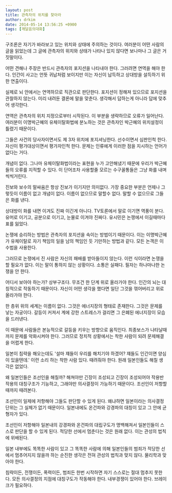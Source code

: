 ```yaml
---
layout: post
title: 관측자의 위치를 찾아라
author: drkim
date: 2014-05-14 13:56:25 +0900
tags: [깨달음의대화]
---
```

  


구조론은 자기가 바라보고 있는 위치와 상태에 주의하는 것이다. 여러분이 어떤 사람의 글을 읽었는데 그 글에 관측자의 위치와 상태가 나타나 있지 않다면 보나마나 그 글은 거짓말이다. 

  


어떤 견해나 주장은 반드시 관측자의 포지션을 나타내야 한다. 그러려면 연역을 해야 한다. 인간이 사고는 언뜻 귀납처럼 보이지만 이는 자신이 납득하고 상대방을 설득하기 위한 연출이다. 

  


실제로 뇌 안에서는 연역하므로 직관으로 판단한다. 포지션이 정해져 있으므로 포지션을 관찰하지 않는다. 미리 내려둔 결론에 말을 맞춘다. 생각해서 답하는게 아니라 답에 맞추어 생각한다.

  


연역은 관측자의 위치 지정으로부터 시작된다. 이 부분을 생략하므로 오류가 일어난다. 여러분이 이명박근혜의 유체이탈화법에 분노하는 것은 관측자인 박근혜의 위치설정이 틀렸기 때문이다. 

  


그들은 사건의 당사자이면서도 제 3자 위치에 포지셔닝한다. 선수이면서 심판인척 한다. 자신이 평가대상이면서 평가자인척 한다. 문제는 인류에게 이러한 점을 지시하는 언어가 없다는 거다. 

  


개념이 없다. 그나마 유체이탈화법이라는 표현을 누가 고안해냈기 때문에 우리가 박근혜들의 오류를 지적할 수 있다. 이 단어조차 사용할줄 모르는 수구꼴통들은 그냥 화를 내며 씩씩거린다. 

  


진보와 보수의 말싸움은 항상 진보가 이기지만 의미없다. 가장 중요한 부분은 언제나 그렇듯이 이름이 없고 개념이 없다. 이름이 없으므로 말할수 없다. 말할 수 없으므로 그들은 화를 낸다. 

  


상대방이 화를 내면 이겨도 진짜 이긴게 아니다. TV토론에서 말로 이기면 역풍이 분다. 유머로 이기고, 공분으로 이기고, 눈물로 이겨야 진짜다. 유시민은 논쟁에서 이길때마다 표를 잃었다. 

  


논쟁에 승리하는 방법은 관측자의 포지션을 속이는 방법이기 때문이다. 이는 이명박근혜가 유체이탈로 자기 책임의 일을 남의 책임인 듯 기만하는 방법과 같다. 모든 논객은 이 수법을 사용한다. 

  


그러므로 논쟁에서 진 사람은 자신의 패배를 받아들이지 않는다. 이런 식이라면 논쟁을 할 필요가 없다. 이는 말이 통하지 않는 상황이다. 소통은 실패다. 필자는 하나마나한 논쟁을 안 한다. 

  


어디서 보아야 하는가? 상부구조다. 무조건 한 단계 위로 올라가야 한다. 인간의 뇌는 대칭적으로 작동하기 때문이다. 자신이 어떤 생각을 했다면 일단 그것을 꺾어버리고 위로 올라가야 한다.

  


한 층위 위의 세계는 이름이 없다. 그것은 에너지장의 형태로 존재한다. 그것은 문제를 낳는 자궁이다. 갈등이 커져서 계에 강한 스트레스가 걸리면 그 은폐된 에너지장이 모습을 드러낸다. 

  


이 때문에 사람들은 본능적으로 갈등을 키우는 방향으로 움직인다. 최종보스가 나타날때까지 문제를 악화시켜야 한다. 그러므로 정치적 상황에서는 착한 사람이 되려 문제해결을 어렵게 한다.

  


일본이 침략을 해오는데도 '설마 쟤들이 우리를 해치기야 하겠어? 쟤들도 인간이면 양심이 있을텐데.' 이런 소리 하는 착한 사람 있다. 때려줘야 한다. 원래 일본인들도 해칠 생각은 없었다.

  


왜 일본인들은 조선인을 해칠까? 해쳐야만 긴장이 조성되고 긴장이 조성되어야 작용반작용의 대칭구조가 기능하고, 그래야만 의사결정이 가능하기 때문이다. 조선인이 저항할때까지 때려본다.

  


조선인이 일제에 저항해야 그들도 판단할 수 있게 된다. 왜냐하면 일본이라는 의사결정 단위는 그 실체가 없기 때문이다. 일본내에도 온건파와 강경파의 대칭이 있고 그 안에 균형자가 있다. 

  


조선인이 저항해야 일본내의 강경파와 온건파의 대립구도가 명백해져서 일본인들이 스스로 판단을 할 수 있게 된다. 적당한 선에서 멈춘다는 것은 원래 없다. 이는 관성의 법칙에 위배된다. 

  


일본 내부에도 똑똑한 사람이 있고 그 똑똑한 사람에 의해 일본인들의 범죄가 적당한 선에서 멈추어지지 않을까 하는 순진한 생각은 전혀 관성의 법칙과 맞지 않다. 물리학과 맞아야 한다. 

  


침략이든, 전쟁이든, 폭력이든, 범죄든 한번 시작하면 자기 스스로는 절대 멈추지 못한다. 모든 의사결정의 지점에 대칭구도가 작동해야 한다. 내부경쟁이 있어야 한다. 브레이크가 필요하다.